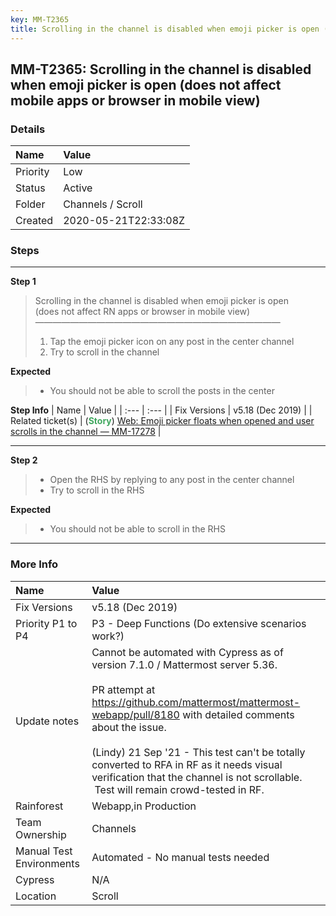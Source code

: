 ```yaml
---
key: MM-T2365
title: Scrolling in the channel is disabled when emoji picker is open (does not affect mobile apps or browser in mobile view)
---
```


## MM-T2365: Scrolling in the channel is disabled when emoji picker is open (does not affect mobile apps or browser in mobile view)

### Details

| Name     | Value                |
| :------- | :------------------- |
| Priority | Low                  |
| Status   | Active               |
| Folder   | Channels / Scroll    |
| Created  | 2020-05-21T22:33:08Z |

### Steps

<hr/>

**Step 1**

> <article>Scrolling in the channel is disabled when emoji picker is open<br />(does not affect RN apps or browser in mobile view)<br />————————————————————————————<ol><li>Tap the emoji picker icon on any post in the center channel</li><li>Try to scroll in the channel</li></ol></article>

**Expected**

> <article><ul><li>You should not be able to scroll the posts in the center</li></ul></article>

**Step Info**
| Name | Value |
| :--- | :--- |
| Fix Versions | v5.18 (Dec 2019) |
| Related ticket(s) | (<strong><span style="color:rgb(65, 168, 95)">Story</span></strong>) <a href="https://mattermost.atlassian.net/browse/MM-17278">Web: Emoji picker floats when opened and user scrolls in the channel — MM-17278</a> |

<hr/>

**Step 2**

> <article><ul><li>Open the RHS by replying to any post in the center channel</li><li>Try to scroll in the RHS</li></ul></article>

**Expected**

> <article><ul><li>You should not be able to scroll in the RHS</li></ul></article>

<hr/>

### More Info

| Name                     | Value                                                                                                                                                                                                                                                                                                                                                                                                 |
| :----------------------- | :---------------------------------------------------------------------------------------------------------------------------------------------------------------------------------------------------------------------------------------------------------------------------------------------------------------------------------------------------------------------------------------------------- |
| Fix Versions             | v5.18 (Dec 2019)                                                                                                                                                                                                                                                                                                                                                                                      |
| Priority P1 to P4        | P3 - Deep Functions (Do extensive scenarios work?)                                                                                                                                                                                                                                                                                                                                                    |
| Update notes             | Cannot be automated with Cypress as of version 7.1.0 / Mattermost server 5.36.<br /><br />PR attempt at https://github.com/mattermost/mattermost-webapp/pull/8180 with detailed comments about the issue.<br /><br />(Lindy) 21 Sep '21 - This test can't be totally converted to RFA in RF as it needs visual verification that the channel is not scrollable.  Test will remain crowd-tested in RF. |
| Rainforest               | Webapp,in Production                                                                                                                                                                                                                                                                                                                                                                                  |
| Team Ownership           | Channels                                                                                                                                                                                                                                                                                                                                                                                              |
| Manual Test Environments | Automated - No manual tests needed                                                                                                                                                                                                                                                                                                                                                                    |
| Cypress                  | N/A                                                                                                                                                                                                                                                                                                                                                                                                   |
| Location                 | Scroll                                                                                                                                                                                                                                                                                                                                                                                                |
